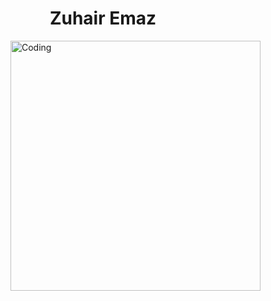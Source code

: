 <h1 align="center">Zuhair Emaz</h1>
<img align="right" alt="Coding" width="400" src="https://i.pinimg.com/originals/37/75/11/37751162cba905651c93d8e9674e35a3.gif">


